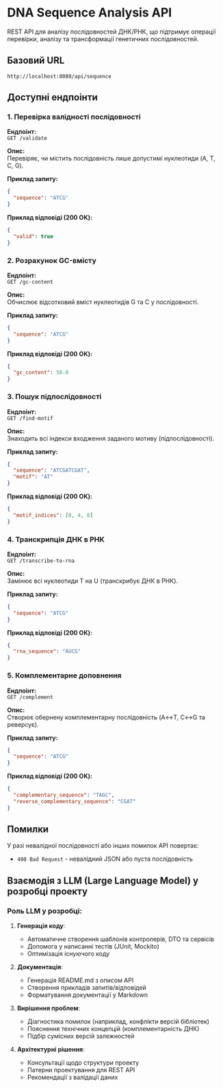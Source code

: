 # DNA Sequence Analysis API

REST API для аналізу послідовностей ДНК/РНК, що підтримує операції перевірки, аналізу та трансформації генетичних послідовностей.

## Базовий URL

```
http://localhost:8080/api/sequence
```

## Доступні ендпоінти

### 1. Перевірка валідності послідовності

**Ендпоінт:**  
`GET /validate`

**Опис:**  
Перевіряє, чи містить послідовність лише допустимі нуклеотиди (A, T, C, G).

**Приклад запиту:**
```json
{
  "sequence": "ATCG"
}
```

**Приклад відповіді (200 OK):**
```json
{
  "valid": true
}
```

### 2. Розрахунок GC-вмісту

**Ендпоінт:**  
`GET /gc-content`

**Опис:**  
Обчислює відсотковий вміст нуклеотидів G та C у послідовності.

**Приклад запиту:**
```json
{
  "sequence": "ATCG"
}
```

**Приклад відповіді (200 OK):**
```json
{
  "gc_content": 50.0
}
```

### 3. Пошук підпослідовності

**Ендпоінт:**  
`GET /find-motif`

**Опис:**  
Знаходить всі індекси входження заданого мотиву (підпослідовності).

**Приклад запиту:**
```json
{
  "sequence": "ATCGATCGAT",
  "motif": "AT"
}
```

**Приклад відповіді (200 OK):**
```json
{
  "motif_indices": [0, 4, 8]
}
```

### 4. Транскрипція ДНК в РНК

**Ендпоінт:**  
`GET /transcribe-to-rna`

**Опис:**  
Замінює всі нуклеотиди T на U (транскрибує ДНК в РНК).

**Приклад запиту:**
```json
{
  "sequence": "ATCG"
}
```

**Приклад відповіді (200 OK):**
```json
{
  "rna_sequence": "AUCG"
}
```

### 5. Комплементарне доповнення

**Ендпоінт:**  
`GET /complement`

**Опис:**  
Створює обернену комплементарну послідовність (A↔T, C↔G та реверсує).

**Приклад запиту:**
```json
{
  "sequence": "ATCG"
}
```

**Приклад відповіді (200 OK):**
```json
{
  "complementary_sequence": "TAGC",
  "reverse_complementary_sequence": "CGAT"
}
```

## Помилки

У разі невалідної послідовності або інших помилок API повертає:

- `400 Bad Request` - невалідний JSON або пуста послідовність


## Взаємодія з LLM (Large Language Model) у розробці проекту

### Роль LLM у розробці:
1. **Генерація коду**:
    - Автоматичне створення шаблонів контролерів, DTO та сервісів
    - Допомога у написанні тестів (JUnit, Mockito)
    - Оптимізація існуючого коду

2. **Документація**:
    - Генерація README.md з описом API
    - Створення прикладів запитів/відповідей
    - Форматування документації у Markdown

3. **Вирішення проблем**:
    - Діагностика помилок (наприклад, конфлікти версій бібліотек)
    - Пояснення технічних концепцій (комплементарність ДНК)
    - Підбір сумісних версій залежностей

4. **Архітектурні рішення**:
    - Консультації щодо структури проекту
    - Патерни проектування для REST API
    - Рекомендації з валідації даних